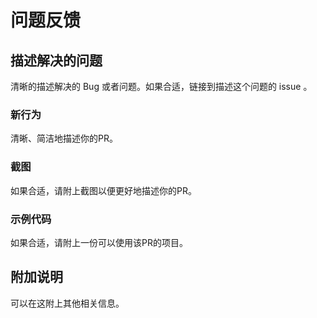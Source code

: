 # 问题反馈

## 描述解决的问题

清晰的描述解决的 Bug 或者问题。如果合适，链接到描述这个问题的 issue 。

### 新行为

清晰、简洁地描述你的PR。

### 截图

如果合适，请附上截图以便更好地描述你的PR。

### 示例代码

如果合适，请附上一份可以使用该PR的项目。

## 附加说明

可以在这附上其他相关信息。
